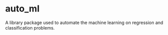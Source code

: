 # auto_ml
A library package used to automate the machine learning on regression and classification problems.
